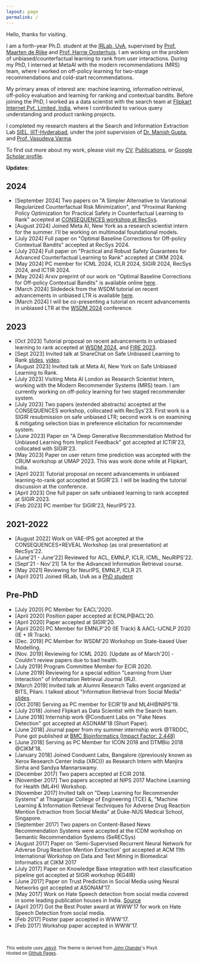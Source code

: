 ```yaml
---
layout: page
permalink: /
---
```


Hello, thanks for visiting.

I am a forth-year Ph.D. student at the [IRLab, UvA](http://irlab.science.uva.nl), supervised by [Prof. Maarten de Rijke](https://staff.fnwi.uva.nl/m.derijke/) and [Prof. Harrie Oosterhuis](https://harrieo.github.io/). I am working on the problem of unbiased/counterfactual learning to rank from user interactions. During my PhD, I interned at MetaAI with the modern recommendations (MRS) team, where I worked on off-policy learning for two-stage recommendations and cold-start recommendations.

My primary areas of interest are: machine learning, information retrieval, off-policy evaluation and learning for ranking and contextual bandits. Before joining the PhD, I worked as a data scientist with the search team at [Flipkart Internet Pvt. Limited, India](https://tech.flipkart.com/data-science/home), where I contributed to various query understanding and product ranking projects. 

I completed my research masters at the Search and Information Extraction Lab [SIEL, IIIT-Hyderabad](search.iiit.ac.in), under the joint supervision of [Dr. Manish Gupta](https://www.microsoft.com/en-us/research/people/gmanish/?from=http%3A%2F%2Fresearch.microsoft.com%2Fen-us%2Fpeople%2Fgmanish%2F#), and [Prof. Vasudeva Varma](https://faculty.iiit.ac.in/~vv/Home.html). 

To find out more about my work, please visit my [CV](/resume-final.pdf), [Publications](/publications/), or [Google Scholar profile](https://scholar.google.com/citations?user=UvTcU-IAAAAJ&hl=en).

**Updates**:

## 2024

* [September 2024] Two papers on "A Simpler Alternative to Variational Regularized Counterfactual Risk Minimization", and "Proximal Ranking Policy Optimization for Practical Safety in Counterfactual Learning to Rank" accepted at [CONSEQUENCES workshop at RecSys](https://sites.google.com/view/consequences2024/home). 
* [August 2024] Joined Meta AI, New York as a research scientist intern for the summer. I'll be working on multimodal foundational models.
* [July 2024] Full paper on "Optimal Baseline Corrections for Off-policy Contextual Bandits" accepted at RecSys 2024.
* [July 2024] Full paper on "Practical and Robust Safety Guarantees for Advanced Counterfactual Learning to Rank" accepted at CIKM 2024. 
* [May 2024] PC member for ICML 2024, ICLR 2024, SIGIR 2024, RecSys 2024, and ICTIR 2024.
* [May 2024] Arxiv preprint of our work on "Optimal Baseline Corrections for Off-policy Contextual Bandits" is available online [here](https://arxiv.org/abs/2405.05736).
* [March 2024] Slidedeck from the WSDM tutorial on recent advancements in unbiased LTR is available [here](https://sites.google.com/view/wsdm-2024-tutorial-ultr/).
* [March 2024] I will be co-presenting a tutorial on recent advancements in unbiased LTR at the [WSDM 2024](https://sites.google.com/view/wsdm-2024-tutorial-ultr/) conference.

## 2023

* [Oct 2023] Tutorial proposal on recent advancements in unbiased learning to rank accepted at [WSDM 2024](https://www.wsdm-conference.org/2024/tutorials/), and [FIRE 2023](https://sites.google.com/view/fire-2023-ultr-tutorial/home).
* [Sept 2023] Invited talk at ShareChat on Safe Unbiased Learning to Rank [slides](https://docs.google.com/presentation/d/e/2PACX-1vQ-IJ3hAGjFYJN2qy6HIw5nTOjBlCwfAd-NfR68oqjIl62BRoAsPcb2bVL7U4LvJhISR7fhxp2Squwx/pub?start=false&loop=false&delayms=60000), [video](https://www.youtube.com/watch?v=xlsmhOtwFUc).
* [August 2023] Invited talk at Meta AI, New York on Safe Unbiased Learning to Rank. 
* [July 2023] Visiting Meta AI London as Research Scientist Intern, working with the Modern Recommender Systems (MRS) team. I am currently working on off-policy learning for two staged recommender system. 
* [July 2023] Two papers (extended abstracts) accepted at the CONSEQUENCES workshop, collocated with RecSys'23. First work is a SIGIR resubmission on safe unbiased LTR; second work is on examining & mitigating selection bias in preference elicitation for recommender system.
* [June 2023] Paper on "A Deep Generative Recommendation Method for Unbiased Learning from Implicit Feedback" got accepted at ICTIR'23, collocated with SIGIR'23.  
* [May 2023] Paper on user return time prediction was accepted with the CRUM workshop at UMAP 2023. This was work done while at Flipkart, India.
* [April 2023] Tutorial proposal on recent advancements in unbiased learning-to-rank got accepted at SIGIR'23. I will be leading the tutorial discussion at the conference. 
* [April 2023] One full paper on safe unbiased learning to rank accepted at SIGIR 2023. 
* [Feb 2023] PC member for SIGIR'23, NeurIPS'23.

## 2021-2022
  
* [August 2022] Work on VAE-IPS got accepted at the CONSEQUENCES+REVEAL Workshop (as oral presentation) at RecSys'22.
* [June'21 - June'22] Reviewed for ACL, EMNLP, ICLR, ICML, NeuRIPS'22. 
* [Sept'21 - Nov'21] TA for the Advanced Information Retrieval course. 
* [May 2021] Reviewing for NeurIPS, EMNLP, ICLR 21.
* [April 2021] Joined IRLab, UvA as a [PhD student](https://irlab.science.uva.nl/2021/04/15/shashank-gupta-joins-irlab/)


## Pre-PhD

* [July 2020] PC Member for EACL'2020.
* [April 2020] Position paper accepted at ECNLP@ACL'20.
* [April 2020] Paper accepted at SIGIR'20. 
* [April 2020] PC Member for EMNLP'20 (IE Track) & AACL-IJCNLP 2020 (IE + IR Track).
* [Dec. 2019] PC Member for WSDM'20 Workshop on State-based User Modelling.
* [Nov. 2019] Reviewing for ICML 2020. [Update as of March'20] - Couldn't review papers due to bad health.
* [July 2019] Program Committee Member for ECIR 2020. 
* [June 2019] Reviewing for a special edition "Learning from User Interaction" of Information Retrieval Journal (IRJ). 
* [March 2019] Invited talk at Alumni Research Talks event organized at BITS, Pilani. I talked about "Information Retrieval from Social Media" [slides](https://docs.google.com/presentation/d/1waACjQVOiorrI6wtdGX1ataYaQVMKCqQGT2We69y19w/edit#slide=id.g5459ed153a_0_29).  
* [Oct 2018] Serving as PC member for ECIR'19 and ML4H@NIPS'19.
* [July 2018] Joined Flipkart as Data Scientist with the Search team. 
* [June 2018] Internship work @Conduent Labs on "Fake News Detection" got accepted at ASONAM'18 (Short Paper).
* [June 2018] Journal paper from my summer internship work @TRDDC, Pune got published at [BMC Bioinformatics (Impact Factor: 2.448)](https://bmcbioinformatics.biomedcentral.com/articles/10.1186/s12859-018-2192-4)
* [June 2018] Serving as PC Member for ICON 2018 and DTMBio 2018 @CIKM'18.
* [January 2018] Joined Conduent Labs, Bangalore ((previously known as Xerox Research Center India (XRCI)) as Research Intern with Manjira Sinha and Sandya Mannarswamy. 
* [December 2017] Two papers accepted at ECIR 2018.
* [November 2017] Two papers accepted at NIPS 2017 Machine Learning for Health (ML4H) Workshop.
* [November 2017] Invited talk on "Deep Learning for Recommender Systems" at Thiagarajar College of Engineering (TCE) &, "Machine Learning & Information Retrieval Techniques for Adverse Drug Reaction Mention Extraction from Social Media" at Duke-NUS Medical School, Singapore.
* [September 2017] Two papers on Content-Based News Recommendation Systems were accepted at the ICDM workshop on Semantic Recommendation Systems (SeRECSys)
* [August 2017] Paper on 'Semi-Supervised Recurrent Neural Network for Adverse Drug Reaction Mention Extraction' got accepted at ACM 11th International Workshop on Data and Text Mining in Biomedical Informatics at CIKM 2017
* [July 2017] Paper on Knowledge Base integration with text classification pipeline got accepted at SIGIR workshop (KG4IR)
* [June 2017] Paper on Trust Prediction in Social Media using Neural Networks got accepted at ASONAM'17.
* [May 2017] Work on Hate Speech detection from social media covered in some leading publication houses in India. [Source](https://www.iiit.ac.in/news/IRELspaperonHateSpeechDetectionvotedBestPosterPresentationatWWW2017Perth/)
* [April 2017] Got the Best Poster award at WWW'17 for work on Hate Speech Detection from social media.
* [Feb 2017] Poster paper accepted in WWW'17.
* [Feb 2017] Workshop paper accepted in WWW'17.

<br/>



<small>This website uses [Jekyll](http://jekyllrb.com). The theme is derived from [John Otander](http://johnotander.com/)'s Pixyll.<br/>Hosted on [Github Pages](https://pages.github.com/).</small>
